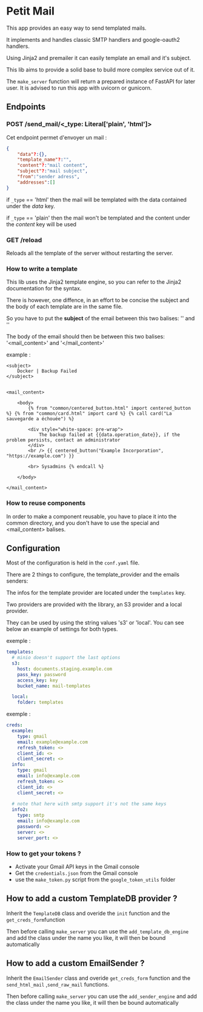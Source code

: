 # Petit Mail

This app provides an easy way to send templated mails.

It implements and handles classic SMTP handlers and google-oauth2 handlers.

Using Jinja2 and premailer it can easily template an email and it's subject.

This lib aims to provide a solid base to build more complex service out of it.

The `make_server` function will return a prepared instance of FastAPI for later user. It is advised to run this app with uvicorn or gunicorn.

## Endpoints

### POST /send_mail/<_type: Literal['plain', 'html']>

Cet endpoint permet d'envoyer un mail :

```json
{
    "data"?:{},
    "template_name"?:"",
    "content"?:"mail content",
    "subject"?:"mail subject",
    "from":"sender adress",
    "addresses":[]
}
```

if `_type` == 'html' then the mail will be templated with the data contained under the *data* key.

if `_type` == 'plain' then the mail won't be templated and the content under the *content* key will be used

### GET /reload

Reloads all the template of the server without restarting the server.


### How to write a template

This lib uses the Jinja2 template engine, so you can refer to the Jinja2 documentation for the syntax.

There is however, one diffence, in an effort to be concise the subject and the body of each template are in the same file.

So you have to put the **subject** of the email between this two balises: '<subject>' and '</subject>'

The body of the email should then be between this two balises: '<mail_content>' and '</mail_content>'


example :
```jinja
<subject>
    Docker | Backup Failed
</subject>


<mail_content>

    <body>
        {% from "common/centered_button.html" import centered_button %} {% from "common/card.html" import card %} {% call card("La sauvegarde a échouée") %}

        <div style="white-space: pre-wrap">
            The backup failed at {{data.operation_date}}, if the problem persists, contact an administrator
        </div>
        <br /> {{ centered_button("Example Incorporation", "https://example.com") }}

        <br> Sysadmins {% endcall %}

    </body>

</mail_content>
```

### How to reuse components

In order to make a component reusable, you have to place it into the common directory, and you don't have to use the special <subject> and <mail_content> balises.


## Configuration

Most of the configuration is held in the `conf.yaml` file.

There are 2 things to configure, the template_provider and the emails senders:

The infos for the template provider are located under the `templates` key.

Two providers are provided with the library, an S3 provider and a local provider.

They can be used by using the string values 's3' or 'local'. You can see below an example of settings for both types.


exemple :

```yaml
templates:
  # minio doesn't support the last options
  s3:
    host: documents.staging.example.com
    pass_key: password
    access_key: key
    bucket_name: mail-templates

  local: 
    folder: templates
```


exemple :

```yaml
creds:
  example:
    type: gmail
    email: example@example.com
    refresh_token: <>
    client_id: <>
    client_secret: <>
  info:
    type: gmail
    email: info@example.com
    refresh_token: <>
    client_id: <>
    client_secret: <>
  
  # note that here with smtp support it's not the same keys
  info2:
    type: smtp
    email: info@example.com
    password: <>
    server: <>
    server_port: <>
```

### How to get your tokens ?

- Activate your Gmail API keys in the Gmail console
- Get the `credentials.json` from the Gmail console
- use the `make_token.py` script from the `google_token_utils` folder

## How to add a custom TemplateDB provider ?

Inherit the `TemplateDB` class and overide the `init` function and the `get_creds_form`function

Then before calling `make_server` you can use the `add_template_db_engine` and add the class under the name you like, it will then be bound automatically

## How to add a custom EmailSender ?

Inherit the `EmailSender` class and overide `get_creds_form` function and the `send_html_mail` ,`send_raw_mail` functions.

Then before calling `make_server` you can use the `add_sender_engine` and add the class under the name you like, it will then be bound automatically
